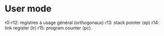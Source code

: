 User mode
=========

r0-r12: registres à usage général (orthogonaux)
r13: stack pointer (sp)
r14: link register (lr)
r15: program counter (pc)
